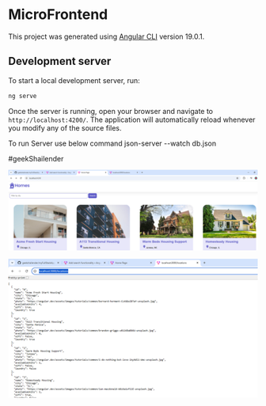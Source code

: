 # MicroFrontend

This project was generated using [Angular CLI](https://github.com/angular/angular-cli) version 19.0.1.

## Development server

To start a local development server, run:

```bash
ng serve
```

Once the server is running, open your browser and navigate to `http://localhost:4200/`. The application will automatically reload whenever you modify any of the source files.



To run Server use below command 
json-server --watch db.json


#geekShailender

![alt text](image.png)

![alt text](image-1.png)